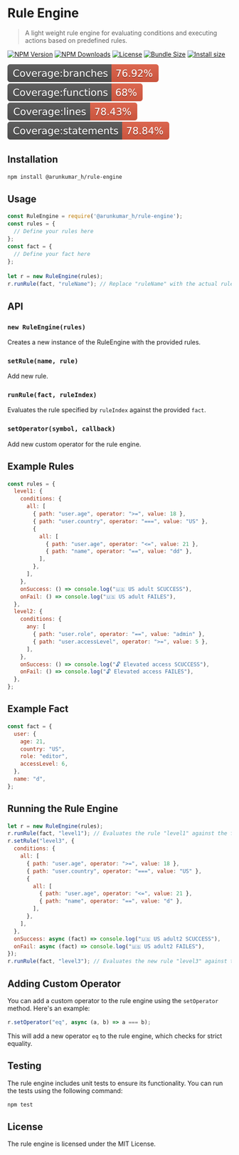 # Rule Engine

> A light weight rule engine for evaluating conditions and executing actions based on predefined rules.

[![NPM Version](https://img.shields.io/npm/v/@arunkumar_h/rule-engine)](https://www.npmjs.com/package/@arunkumar_h/rule-engine)
[![NPM Downloads](https://img.shields.io/npm/dm/@arunkumar_h/rule-engine)](https://www.npmjs.com/package/@arunkumar_h/rule-engine)
[![License](https://img.shields.io/npm/l/@arunkumar_h/rule-engine)](https://github.com/arunkumar-h/rule-engine/blob/main/LICENSE)
[![Bundle Size](https://img.shields.io/bundlephobia/minzip/@arunkumar_h/rule-engine)](https://bundlephobia.com/package/@arunkumar_h/rule-engine)
[![Install size](https://packagephobia.com/badge?p=@arunkumar_h/rule-engine)](https://packagephobia.com/result?p=@arunkumar_h/rule-engine)

[![badge-branches](badges/badge-branches.svg)](badges/badge-branches.svg)
[![badge-functions](badges/badge-functions.svg)](badges/badge-functions.svg)
[![badge-lines](badges/badge-lines.svg)](badges/badge-lines.svg)
[![badge-statements](badges/badge-statements.svg)](badges/badge-statements.svg)

## Installation

```bash
npm install @arunkumar_h/rule-engine
```

## Usage

```javascript
const RuleEngine = require('@arunkumar_h/rule-engine');
const rules = {
  // Define your rules here
};
const fact = {
  // Define your fact here
};

let r = new RuleEngine(rules);
r.runRule(fact, "ruleName"); // Replace "ruleName" with the actual rule name
```

## API

### `new RuleEngine(rules)`

Creates a new instance of the RuleEngine with the provided rules.

### `setRule(name, rule)`

Add  new rule.

### `runRule(fact, ruleIndex)`

Evaluates the rule specified by `ruleIndex` against the provided `fact`.

### `setOperator(symbol, callback)`

Add new custom operator for the rule engine.

## Example Rules

```javascript
const rules = {
  level1: {
    conditions: {
      all: [
        { path: "user.age", operator: ">=", value: 18 },
        { path: "user.country", operator: "===", value: "US" },
        {
          all: [
            { path: "user.age", operator: "<=", value: 21 },
            { path: "name", operator: "==", value: "dd" },
          ],
        },
      ],
    },
    onSuccess: () => console.log("🇺🇸 US adult SCUCCESS"),
    onFail: () => console.log("🇺🇸 US adult FAILES"),
  },
  level2: {
    conditions: {
      any: [
        { path: "user.role", operator: "==", value: "admin" },
        { path: "user.accessLevel", operator: ">=", value: 5 },
      ],
    },
    onSuccess: () => console.log("🔓 Elevated access SCUCCESS"),
    onFail: () => console.log("🔓 Elevated access FAILES"),
  },
};
```

## Example Fact

```javascript
const fact = {
  user: {
    age: 21,
    country: "US",
    role: "editor",
    accessLevel: 6,
  },
  name: "d",
};
```

## Running the Rule Engine

```javascript
let r = new RuleEngine(rules);
r.runRule(fact, "level1"); // Evaluates the rule "level1" against the fact
r.setRule("level3", {
  conditions: {
    all: [
      { path: "user.age", operator: ">=", value: 18 },
      { path: "user.country", operator: "===", value: "US" },
      {
        all: [
          { path: "user.age", operator: "<=", value: 21 },
          { path: "name", operator: "==", value: "d" },
        ],
      },
    ],
  },
  onSuccess: async (fact) => console.log("🇺🇸 US adult2 SCUCCESS"),
  onFail: async (fact) => console.log("🇺🇸 US adult2 FAILES"),
});
r.runRule(fact, "level3"); // Evaluates the new rule "level3" against the fact
```

## Adding Custom Operator

You can add a custom operator to the rule engine using the `setOperator` method. Here's an example:

```javascript
r.setOperator("eq", async (a, b) => a === b);
```

This will add a new operator `eq` to the rule engine, which checks for strict equality.


## Testing

The rule engine includes unit tests to ensure its functionality. You can run the tests using the following command:

```bash
npm test
```

## License

The rule engine is licensed under the MIT License.

